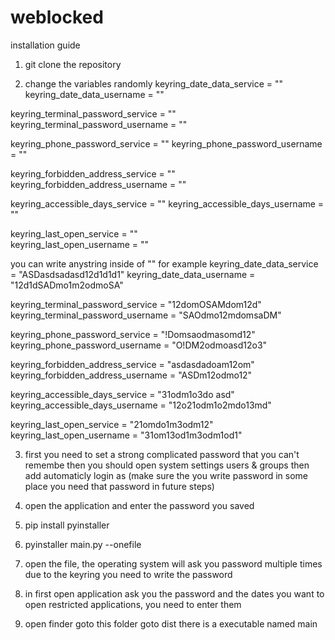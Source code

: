 # weblocked

installation guide
1) git clone the repository

2) change the variables randomly
keyring_date_data_service             = ""
keyring_date_data_username            = ""

keyring_terminal_password_service     = ""
keyring_terminal_password_username    = ""

keyring_phone_password_service        = ""
keyring_phone_password_username       = ""

keyring_forbidden_address_service     = ""
keyring_forbidden_address_username    = ""

keyring_accessible_days_service       = ""
keyring_accessible_days_username      = ""

keyring_last_open_service             = ""       
keyring_last_open_username            = ""

you can write anystring inside of "" for example
keyring_date_data_service             = "ASDasdsadasd12d1d1d1"
keyring_date_data_username            = "12d1dSADmo1m2odmoSA"

keyring_terminal_password_service     = "12domOSAMdom12d"
keyring_terminal_password_username    = "SAOdmo12mdomsaDM"

keyring_phone_password_service        = "!Domsaodmasomd12"
keyring_phone_password_username       = "O!DM2odmoasd12o3"

keyring_forbidden_address_service     = "asdasdadoam12om"
keyring_forbidden_address_username    = "ASDm12odmo12"

keyring_accessible_days_service       = "31odm1o3do asd"
keyring_accessible_days_username      = "12o21odm1o2mdo13md"

keyring_last_open_service             = "21omdo1m3odm12"       
keyring_last_open_username            = "31om13od1m3odm1od1"


3) first you need to set a strong complicated password that you can't remembe then you should open system settings users & groups then add automaticly login as (make sure the you write password in some place you need that password in future steps)

4) open the application and enter the password you saved

5) pip install pyinstaller

6) pyinstaller main.py --onefile

7) open the file, the operating system will ask you password multiple times due to the keyring you need to write the password

8) in first open application ask you the password and the dates you want to open restricted applications, you need to enter them

9) open finder goto this folder goto dist there is a executable named main

